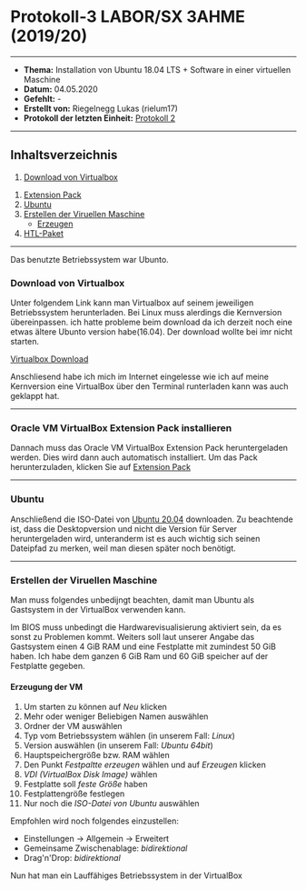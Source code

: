 # Protokoll-3 LABOR/SX 3AHME (2019/20)

---------------------------------------------------------------------------------------------

* **Thema:** Installation von Ubuntu 18.04 LTS + Software in einer virtuellen Maschine
* **Datum:** 04.05.2020
* **Gefehlt:** -
* **Erstellt von:** Riegelnegg Lukas (rielum17)
* **Protokoll der letzten Einheit:** [Protokoll 2](https://github.com/HTLMechatronics/m17-3ahme-la1-sx/blob/rielum17/Protokoll/protokoll-2_rielum17_2020-01-13.md)
----------------------------------------------------------------------------------------------

## Inhaltsverzeichnis  

1. [Download von Virtualbox](#download-von-virtualbox)
1) [Extension Pack](#installieren-des-oracle-vm-virtualbox-extension-pack)
1) [Ubuntu](#ubuntu)
1) [Erstellen der Viruellen Maschine](#erstellen-der-viruellen-maschine)
    * [Erzeugen](#erzeugung-der-vm)
1) [HTL-Paket](#htl-paket)
-------------------------------------------------------------------------------------

Das benutzte Betriebssystem war Ubunto.

### Download von Virtualbox

Unter folgendem Link kann man Virtualbox auf seinem jeweiligen Betriebssystem herunterladen. Bei Linux muss alerdings die Kernversion übereinpassen.
ich hatte probleme beim download da ich derzeit noch eine etwas ältere Ubunto version habe(16.04). Der download wollte bei imr nicht starten.

[Virtualbox Download](https://www.virtualbox.org/wiki/Downloads)

Anschliesend habe ich mich im Internet eingelesse wie ich auf meine Kernversion eine VirtualBox über den Terminal runterladen kann was auch geklappt hat. 

-------------------------------------------------------------------------------------------------------------------

### Oracle VM VirtualBox Extension Pack installieren
Dannach muss das Oracle VM VirtualBox Extension Pack heruntergeladen werden. Dies wird dann auch automatisch installiert. Um das Pack herunterzuladen, klicken Sie auf [Extension Pack](https://download.virtualbox.org/virtualbox/6.1.4/Oracle_VM_VirtualBox_Extension_Pack-6.1.4.vbox-extpack)

-----------------------------------------------------------------------------------------------------------------

### Ubuntu
Anschließend die ISO-Datei von [Ubuntu 20.04](https://ubuntu.com/download/desktop) downloaden. Zu beachtende ist, dass die Desktopversion und nicht die Version für Server heruntergeladen wird, unteranderm ist es  auch wichtig sich seinen Dateipfad zu merken, weil man diesen später noch benötigt.

-------------------------------------------------------------------------------------------------------------

### Erstellen der Viruellen Maschine

Man muss folgendes unbedijngt beachten, damit man Ubuntu als Gastsystem in der VirtualBox verwenden kann.

Im BIOS muss unbedingt die Hardwarevisualisierung aktiviert sein, da es sonst zu Problemen kommt. Weiters soll laut unserer Angabe das Gastsystem einen 4 GiB RAM und eine Festplatte mit zumindest 50 GiB haben. Ich habe dem ganzen 6 GiB Ram und 60 GiB speicher auf der Festplatte gegeben.

#### Erzeugung der VM

1) Um starten zu können auf *Neu* klicken
1) Mehr oder weniger Beliebigen Namen auswählen
1) Ordner der VM auswählen
1) Typ vom Betriebssystem wählen (in unserem Fall: *Linux*)
1) Version auswählen (in unserem Fall: *Ubuntu 64bit*)
1) Hauptspeichergröße bzw. RAM wählen 
1) Den Punkt *Festpaltte erzeugen* wählen und auf *Erzeugen* klicken
1) *VDI (VirtualBox Disk Image)* wählen 
1) Festplatte soll *feste Größe* haben
1) Festplattengröße festlegen
1) Nur noch die *ISO-Datei von Ubuntu* auswählen

Empfohlen wird noch folgendes einzustellen:
* Einstellungen -> Allgemein -> Erweitert
* Gemeinsame Zwischenablage: *bidirektional*
* Drag'n'Drop: *bidirektional*

Nun hat man ein Lauffähiges Betriebssystem in der VirtualBox

